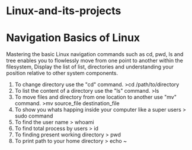 # Linux-and-its-projects
# Navigation Basics of Linux

Mastering the basic Linux navigation commands such as cd, pwd, ls and tree enables you to flowlessly move from one point to another within the filesystem, Display the list of list, directories and understanding your position relative to other system components.

1. To change directory use the "cd" command.  >cd /path/to/directory
2. To list the content of a directory use the "ls" command.  >ls
3. To move files and directory from one location to another use "mv" command. >mv source_file destination_file
4. To show you whats happing inside your computer like a super users > sudo command
5. To find the user name > whoami
6. To find total process by users > id
7. To finding present working directory > pwd
8. To print path to your home directory > echo ~ 
